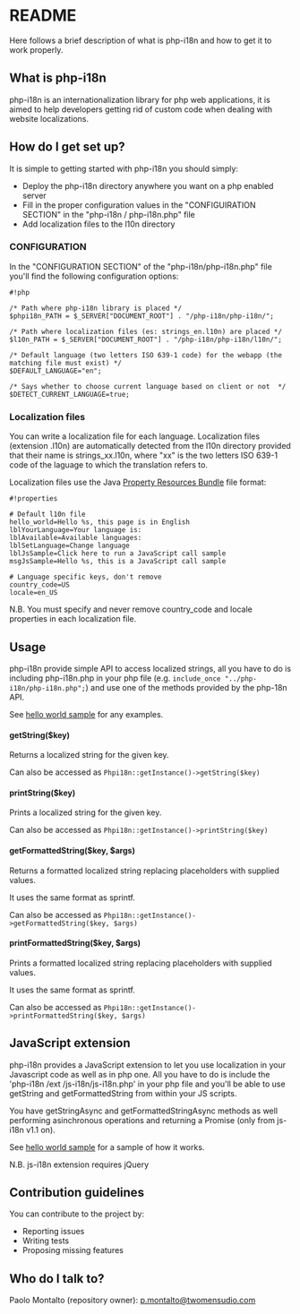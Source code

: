 # README #

Here follows a brief description of what is php-i18n and how to get it to work properly.

## What is php-i18n ##

php-i18n is an internationalization library for php web applications, it is aimed to help developers getting rid of custom code when dealing with website localizations.


## How do I get set up? ##

It is simple to getting started with php-i18n you should simply:

* Deploy the php-i18n directory anywhere you want on a php enabled server
* Fill in the proper configuration values in the "CONFIGUIRATION SECTION" in the "php-i18n / php-i18n.php" file
* Add localization files to the l10n directory

### CONFIGURATION ###

In the "CONFIGURATION SECTION" of the "php-i18n/php-i18n.php" file you'll find the following configuration options:

```
#!php

/* Path where php-i18n library is placed */
$phpi18n_PATH = $_SERVER["DOCUMENT_ROOT"] . "/php-i18n/php-i18n/";

/* Path where localization files (es: strings_en.l10n) are placed */
$l10n_PATH = $_SERVER["DOCUMENT_ROOT"] . "/php-i18n/php-i18n/l10n/";

/* Default language (two letters ISO 639-1 code) for the webapp (the matching file must exist) */
$DEFAULT_LANGUAGE="en";

/* Says whether to choose current language based on client or not  */
$DETECT_CURRENT_LANGUAGE=true;
```
### Localization files ###

You can write a localization file for each language. Localization files (extension .l10n) are automatically detected from the l10n directory provided that their name is strings_xx.l10n, where "xx" is the two letters ISO 639-1 code of the laguage to which the translation refers to.

Localization files use the Java [Property Resources Bundle](http://en.wikipedia.org/wiki/.properties) file format:


```
#!properties

# Default l10n file
hello_world=Hello %s, this page is in English
lblYourLanguage=Your language is:
lblAvailable=Available languages:
lblSetLanguage=Change language
lblJsSample=Click here to run a JavaScript call sample
msgJsSample=Hello %s, this is a JavaScript call sample

# Language specific keys, don't remove
country_code=US
locale=en_US
```
N.B. You must specify and never remove country_code and locale properties in each localization file.

## Usage ##

php-i18n provide simple API to access localized strings, all you have to do is including php-i18n.php in your php file (e.g. `include_once "../php-i18n/php-i18n.php";`) and use one of the methods provided by the php-18n API.

See [hello world sample](https://github.com/xabaras/php-i18n/blob/master/samples/helloworld.php) for any examples.


#### getString($key) ###
Returns a localized string for the given key.

Can also be accessed as `Phpi18n::getInstance()->getString($key)`

#### printString($key) ###
Prints a localized string for the given key.

Can also be accessed as `Phpi18n::getInstance()->printString($key)`


#### getFormattedString($key, $args) ###
Returns a formatted localized string replacing placeholders with supplied values.

It uses the same format as sprintf.

Can also be accessed as `Phpi18n::getInstance()->getFormattedString($key, $args)`


#### printFormattedString($key, $args) ###
Prints a formatted localized string replacing placeholders with supplied values.

It uses the same format as sprintf.

Can also be accessed as `Phpi18n::getInstance()->printFormattedString($key, $args)`

## JavaScript extension ##

php-i18n provides a JavaScript extension to let you use localization in your Javascript code as well as in php one.
All you have to do is include the 'php-i18n /ext /js-i18n/js-i18n.php' in your php file and you'll be able to use getString and getFormattedString from within your JS scripts.

You have getStringAsync and getFormattedStringAsync methods as well performing asinchronous operations and returning a Promise (only from js-i18n v1.1 on).

See [hello world sample](https://github.com/xabaras/php-i18n/blob/master/samples/helloworld.php) for a sample of how it works.

N.B. js-i18n extension requires jQuery 


## Contribution guidelines ##

You can contribute to the project by:

* Reporting issues
* Writing tests
* Proposing missing features

## Who do I talk to? ##

Paolo Montalto (repository owner): <p.montalto@twomensudio.com>
